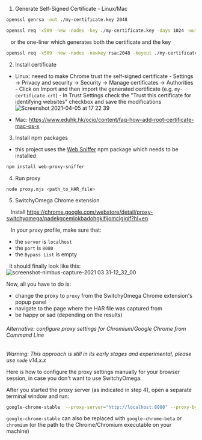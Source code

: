 1. Generate Self-Signed Certificate - Linux/Mac

```bash
openssl genrsa -out ./my-certificate.key 2048

openssl req -x509 -new -nodes -key ./my-certificate.key -days 1024 -out ./my-certificate.crt -subj "/C=US/ST=Utah/L=Provo/O=ACME Signing Authority Inc/CN=hoxyproxy.com"
```

&nbsp;&nbsp;&nbsp;or the one-liner which generates both the certificate and the key

```bash
openssl req -x509 -new -nodes -newkey rsa:2048 -keyout ./my-certificate.key -days 1024 -out ./my-certificate.crt -subj "/C=US/ST=Utah/L=Provo/O=ACME Signing Authority Inc/CN=hoxyproxy.com"
```

2. Install certificate

- Linux: neeed to make Chrome trust the self-signed certificate - Settings &rightarrow; Privacy and security &rightarrow; Security &rightarrow; Manage certificates &rightarrow; Authorities - Click on Import and then import the generated certificate (e.g. `my-certificate.crt`) - In Trust Settings check the "Trust this certificate for identifying websites" checkbox and save the modifications
  ![Screenshot 2021-04-05 at 17 22 39](https://user-images.githubusercontent.com/33263352/113584500-a4f5c200-9633-11eb-9747-6396c52b437d.png)

- Mac: https://www.eduhk.hk/ocio/content/faq-how-add-root-certificate-mac-os-x

3. Install npm packages

- this project uses the [Web Sniffer](https://www.npmjs.com/package/web-proxy-sniffer) npm package which needs to be installed

```bash
npm install web-proxy-sniffer
```

4. Run proxy

```bash
node proxy.mjs <path_to_HAR_file>
```

5. SwitchyOmega Chrome extension

&nbsp;&nbsp;&nbsp;Install https://chrome.google.com/webstore/detail/proxy-switchyomega/padekgcemlokbadohgkifijomclgjgif?hl=en

&nbsp;&nbsp;&nbsp;In your `proxy` profile, make sure that:

- the `server` is `localhost`
- the `port` is `8080`
- the `Bypass List` is empty

&nbsp;&nbsp;It should finally look like this:
![screenshot-nimbus-capture-2021 03 31-12_32_00](https://user-images.githubusercontent.com/17946780/113123369-307ae780-921d-11eb-8094-dfab467b0583.png)

Now, all you have to do is:

- change the proxy to `proxy` from the SwitchyOmega Chrome extension's popup panel
- navigate to the page where the HAR file was captured from
- be happy or sad (depending on the results)

###### Alternative: configure proxy settings for Chromium/Google Chrome from Command Line

_Warning: This approach is still in its early stages and experimental, please use `node` v14.x.x_

Here is how to configure the proxy settings manually for your browser session, in case you don't want to use SwitchyOmega.

After you started the proxy server (as indicated in step 4), open a separate terminal window and run:

```bash
google-chrome-stable  --proxy-server="http://localhost:8080" --proxy-bypass-list="<-loopback>"
```

`google-chrome-stable` can also be replaced with `google-chrome-beta` or `chromium` (or the path to the Chrome/Chromium executable on your machine)
